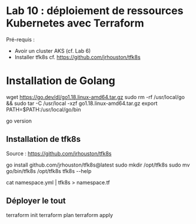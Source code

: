 # Lab 10 : déploiement de ressources Kubernetes avec Terraform

Pré-requis :
- Avoir un cluster AKS (cf. Lab 6)
- Installer tfk8s 
  cf. https://github.com/jrhouston/tfk8s


# Installation de Golang

wget https://go.dev/dl/go1.18.linux-amd64.tar.gz
sudo rm -rf /usr/local/go && sudo tar -C /usr/local -xzf go1.18.linux-amd64.tar.gz
export PATH=$PATH:/usr/local/go/bin


go version


## Installation de tfk8s 

Source : https://github.com/jrhouston/tfk8s

go install github.com/jrhouston/tfk8s@latest
sudo mkdir /opt/tfk8s
sudo mv go/bin/tfk8s /opt/tfk8s
tfk8s --help

cat namespace.yml | tfk8s > namespace.tf


## Déployer le tout

terraform init
terraform plan
terraform apply 

